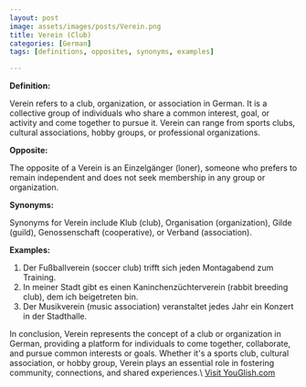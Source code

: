 ```yaml
---
layout: post
image: assets/images/posts/Verein.png
title: Verein (Club)
categories: [German]
tags: [definitions, opposites, synonyms, examples]

---
```


**Definition:**

Verein refers to a club, organization, or association in German. It is a collective group of individuals who share a common interest, goal, or activity and come together to pursue it. Verein can range from sports clubs, cultural associations, hobby groups, or professional organizations.

**Opposite:**

The opposite of a Verein is an Einzelgänger (loner), someone who prefers to remain independent and does not seek membership in any group or organization.

**Synonyms:**

Synonyms for Verein include Klub (club), Organisation (organization), Gilde (guild), Genossenschaft (cooperative), or Verband (association).

**Examples:**

1. Der Fußballverein (soccer club) trifft sich jeden Montagabend zum Training.
2. In meiner Stadt gibt es einen Kaninchenzüchterverein (rabbit breeding club), dem ich beigetreten bin.
3. Der Musikverein (music association) veranstaltet jedes Jahr ein Konzert in der Stadthalle.

In conclusion, Verein represents the concept of a club or organization in German, providing a platform for individuals to come together, collaborate, and pursue common interests or goals. Whether it's a sports club, cultural association, or hobby group, Verein plays an essential role in fostering community, connections, and shared experiences.\ <a id="yg-widget-0" class="youglish-widget" data-query="Verein" data-lang="german" data-components="8412" data-auto-start="0" data-bkg-color="theme_light" data-title="How%20to%20pronounce%20Verein%20in%20German"  rel="nofollow" href="https://youglish.com">Visit YouGlish.com</a><script async src="https://youglish.com/public/emb/widget.js" charset="utf-8"></script>